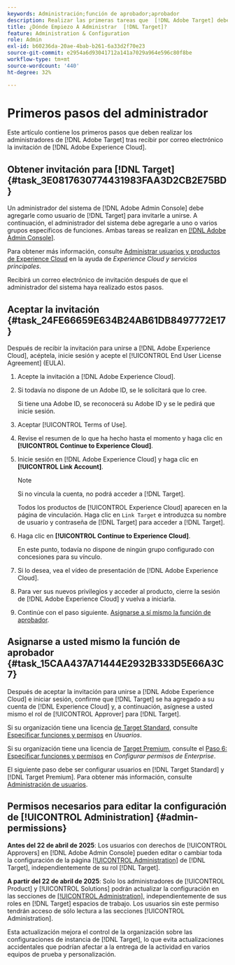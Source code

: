 ```yaml
---
keywords: Administración;función de aprobador;aprobador
description: Realizar las primeras tareas que  [!DNL Adobe Target] deben realizar los administradores después de recibir por correo electrónico la invitación para  [!DNL Adobe Experience Cloud].
title: ¿Dónde Empiezo A Administrar  [!DNL Target]?
feature: Administration & Configuration
role: Admin
exl-id: b60236da-20ae-4bab-b261-6a33d2f70e23
source-git-commit: e2954a6d93041712a141a7029a964e596c80f8be
workflow-type: tm+mt
source-wordcount: '440'
ht-degree: 32%

---
```


# Primeros pasos del administrador

Este artículo contiene los primeros pasos que deben realizar los administradores de [!DNL Adobe Target] tras recibir por correo electrónico la invitación de [!DNL Adobe Experience Cloud].

## Obtener invitación para [!DNL Target] {#task_3E0817630774431983FAA3D2CB2E75BD}

Un administrador del sistema de [!DNL Adobe Admin Console] debe agregarle como usuario de [!DNL Target] para invitarle a unirse. A continuación, el administrador del sistema debe agregarle a uno o varios grupos específicos de funciones. Ambas tareas se realizan en [[!DNL Adobe Admin Console]](https://adminconsole.adobe.com).

Para obtener más información, consulte [Administrar usuarios y productos de Experience Cloud](https://experienceleague.adobe.com/docs/core-services/interface/manage-users-and-products/admin-getting-started.html?lang=es) en la ayuda de *Experience Cloud y servicios principales*.

Recibirá un correo electrónico de invitación después de que el administrador del sistema haya realizado estos pasos.

## Aceptar la invitación {#task_24FE66659E634B24AB61DB8497772E17}

Después de recibir la invitación para unirse a [!DNL Adobe Experience Cloud], acéptela, inicie sesión y acepte el [!UICONTROL End User License Agreement] (EULA).

1. Acepte la invitación a [!DNL Adobe Experience Cloud].
1. Si todavía no dispone de un Adobe ID, se le solicitará que lo cree.

   Si tiene una Adobe ID, se reconocerá su Adobe ID y se le pedirá que inicie sesión.
1. Aceptar [!UICONTROL Terms of Use].
1. Revise el resumen de lo que ha hecho hasta el momento y haga clic en **[!UICONTROL Continue to Experience Cloud]**.
1. Inicie sesión en [!DNL Adobe Experience Cloud] y haga clic en **[!UICONTROL Link Account]**.

   >[!NOTE]
   >
   >Si no vincula la cuenta, no podrá acceder a [!DNL Target].

   Todos los productos de [!UICONTROL Experience Cloud] aparecen en la página de vinculación. Haga clic en `Link Target` e introduzca su nombre de usuario y contraseña de [!DNL Target] para acceder a [!DNL Target].
1. Haga clic en **[!UICONTROL Continue to Experience Cloud]**.

   En este punto, todavía no dispone de ningún grupo configurado con concesiones para su vínculo.
1. Si lo desea, vea el vídeo de presentación de [!DNL Adobe Experience Cloud].
1. Para ver sus nuevos privilegios y acceder al producto, cierre la sesión de [!DNL Adobe Experience Cloud] y vuelva a iniciarla.
1. Continúe con el paso siguiente. [Asignarse a sí mismo la función de aprobador](/help/main/administrating-target/start-target.md#task_15CAA437A71444E2932B333D5E66A3C7).

## Asignarse a usted mismo la función de aprobador {#task_15CAA437A71444E2932B333D5E66A3C7}

Después de aceptar la invitación para unirse a [!DNL Adobe Experience Cloud] e iniciar sesión, confirme que [!DNL Target] se ha agregado a su cuenta de [!DNL Experience Cloud] y, a continuación, asígnese a usted mismo el rol de [!UICONTROL Approver] para [!DNL Target].

Si su organización tiene una licencia [de Target Standard](/help/main/c-intro/intro.md#section_ACD5EFF17AAB4E979CBEFA0145CCD905), consulte [Especificar funciones y permisos](/help/main/administrating-target/c-user-management/c-user-management/user-management.md#roles-permissions) en *Usuarios*.

Si su organización tiene una licencia de [Target Premium](/help/main/c-intro/intro.md#premium), consulte el [Paso 6: Especificar funciones y permisos](/help/main/administrating-target/c-user-management/property-channel/properties-overview.md#section_8C425E43E5DD4111BBFC734A2B7ABC80) en *Configurar permisos de Enterprise*.

El siguiente paso debe ser configurar usuarios en [!DNL Target Standard] y [!DNL Target Premium]. Para obtener más información, consulte [Administración de usuarios](/help/main/administrating-target/c-user-management/user-management.md).

## Permisos necesarios para editar la configuración de [!UICONTROL Administration] {#admin-permissions}

**Antes del 22 de abril de 2025**: Los usuarios con derechos de [!UICONTROL Approvers] en [!DNL Adobe Admin Console] pueden editar o cambiar toda la configuración de la página [[!UICONTROL Administration]](/help/main/administrating-target/administrating-target.md) de [!DNL Target], independientemente de su rol [!DNL Target].

**A partir del 22 de abril de 2025**: Solo los administradores de [!UICONTROL Product] y [!UICONTROL Solutions] podrán actualizar la configuración en las secciones de [[!UICONTROL Administration]](/help/main/administrating-target/administrating-target.md), independientemente de sus roles en [!DNL Target] espacios de trabajo. Los usuarios sin este permiso tendrán acceso de sólo lectura a las secciones [!UICONTROL Administration].

Esta actualización mejora el control de la organización sobre las configuraciones de instancia de [!DNL Target], lo que evita actualizaciones accidentales que podrían afectar a la entrega de la actividad en varios equipos de prueba y personalización.
